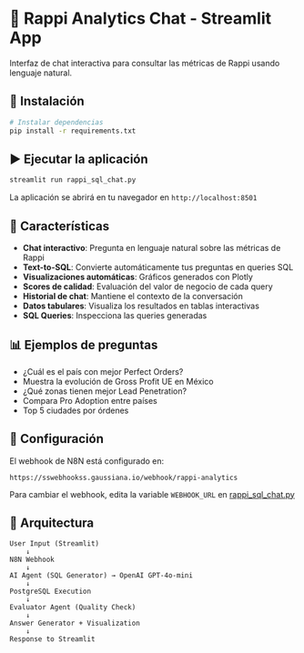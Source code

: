 # 🛵 Rappi Analytics Chat - Streamlit App

Interfaz de chat interactiva para consultar las métricas de Rappi usando lenguaje natural.

## 🚀 Instalación

```bash
# Instalar dependencias
pip install -r requirements.txt
```

## ▶️ Ejecutar la aplicación

```bash
streamlit run rappi_sql_chat.py
```

La aplicación se abrirá en tu navegador en `http://localhost:8501`

## 💬 Características

- **Chat interactivo**: Pregunta en lenguaje natural sobre las métricas de Rappi
- **Text-to-SQL**: Convierte automáticamente tus preguntas en queries SQL
- **Visualizaciones automáticas**: Gráficos generados con Plotly
- **Scores de calidad**: Evaluación del valor de negocio de cada query
- **Historial de chat**: Mantiene el contexto de la conversación
- **Datos tabulares**: Visualiza los resultados en tablas interactivas
- **SQL Queries**: Inspecciona las queries generadas

## 📊 Ejemplos de preguntas

- ¿Cuál es el país con mejor Perfect Orders?
- Muestra la evolución de Gross Profit UE en México
- ¿Qué zonas tienen mejor Lead Penetration?
- Compara Pro Adoption entre países
- Top 5 ciudades por órdenes

## 🔧 Configuración

El webhook de N8N está configurado en:
```
https://sswebhookss.gaussiana.io/webhook/rappi-analytics
```

Para cambiar el webhook, edita la variable `WEBHOOK_URL` en [rappi_sql_chat.py](rappi_sql_chat.py#L13)

## 🎯 Arquitectura

```
User Input (Streamlit)
    ↓
N8N Webhook
    ↓
AI Agent (SQL Generator) → OpenAI GPT-4o-mini
    ↓
PostgreSQL Execution
    ↓
Evaluator Agent (Quality Check)
    ↓
Answer Generator + Visualization
    ↓
Response to Streamlit
```
